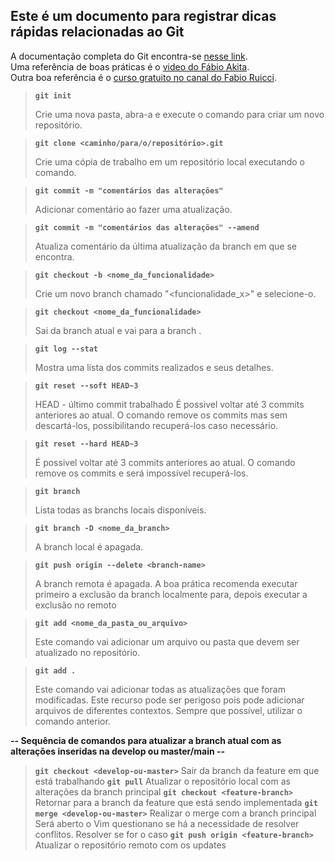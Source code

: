 ## Este é um documento para registrar dicas rápidas relacionadas ao Git
 A documentação completa do Git encontra-se [nesse link](https://git-scm.com/doc).<br>
 Uma referência de boas práticas é o [video do Fábio Akita](https://www.youtube.com/watch?v=6OokP-NE49k).<br>
 Outra boa referência é o [curso gratuito no canal do Fabio Ruicci](https://www.youtube.com/playlist?list=PLvS2JoIlSA4DCmp7pbXXuZEUb5E-IDb-K).
<br>
> **`git init`**
> 
>Crie uma nova pasta, abra-a e execute o comando para criar um novo repositório.

> **`git clone <caminho/para/o/repositório>.git`**
>
>Crie uma cópia de trabalho em um repositório local executando o comando.

> **`git commit -m "comentários das alterações"`**
>
>Adicionar comentário ao fazer uma atualização.

> **`git commit -m "comentários das alterações" --amend`** 
>
>Atualiza comentário da última atualização da branch em que se encontra.

> **`git checkout -b <nome_da_funcionalidade>`** 
>
>Crie um novo branch chamado "<funcionalidade_x>" e selecione-o.

> **`git checkout <nome_da_funcionalidade>`** 
>
>Sai da branch atual e vai para a branch <funcionalidade>.

> **`git log --stat`** 
>
>Mostra uma lista dos commits realizados e seus detalhes.

> **`git reset --soft HEAD~3`** 
>
>HEAD - último commit trabalhado
>É possivel voltar até 3 commits anteriores ao atual. O comando remove os commits mas sem descartá-los, possibilitando recuperá-los caso necessário.

> **`git reset --hard HEAD~3`** 
>
>É possivel voltar até 3 commits anteriores ao atual. O comando remove os commits e será impossível recuperá-los.

> **`git branch`** 
>
>Lista todas as branchs locais disponíveis.

> **`git branch -D <nome_da_branch>`** 
>
>A branch local é apagada.

> **`git push origin --delete <branch-name>`**
>
> A branch remota é apagada. A boa prática recomenda executar primeiro a exclusão da branch localmente para, depois executar a exclusão no remoto

> **`git add <nome_da_pasta_ou_arquivo>`** 
>
>Este comando vai adicionar um arquivo ou pasta que devem ser atualizado no repositório.

> **`git add .`** 
>
>Este comando vai adicionar todas as atualizações que foram modificadas.
>Este recurso pode ser perigoso pois pode adicionar arquivos de diferentes contextos.
>Sempre que possível, utilizar o comando anterior.

**<p>-- Sequência de comandos para atualizar a branch atual com as alterações inseridas na develop ou master/main --</p>**
> **`git checkout <develop-ou-master>`** 
> Sair da branch da feature em que está trabalhando 
> **`git pull`** 
> Atualizar o repositório local com as alterações da branch principal 
> **`git checkout <feature-branch>`** 
> Retornar para a branch da feature que está sendo implementada 
> **`git merge <develop-ou-master>`** 
> Realizar o merge com a branch principal 
> Será aberto o Vim questionano se há a necessidade de resolver conflitos. Resolver se for o caso 
> **`git push origin <feature-branch>`** 
> Atualizar o repositório remoto com os updates 